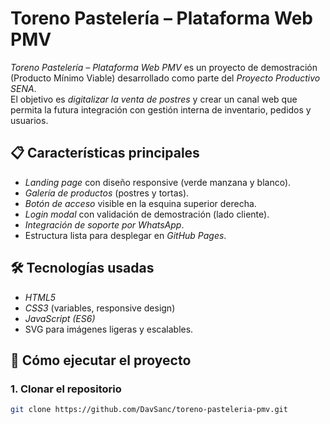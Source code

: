 # Toreno Pastelería – Plataforma Web PMV

*Toreno Pastelería – Plataforma Web PMV* es un proyecto de demostración (Producto Mínimo Viable) desarrollado como parte del *Proyecto Productivo SENA*.  
El objetivo es *digitalizar la venta de postres* y crear un canal web que permita la futura integración con gestión interna de inventario, pedidos y usuarios.

## 📋 Características principales
- *Landing page* con diseño responsive (verde manzana y blanco).
- *Galería de productos* (postres y tortas).
- *Botón de acceso* visible en la esquina superior derecha.
- *Login modal* con validación de demostración (lado cliente).
- *Integración de soporte por WhatsApp*.
- Estructura lista para desplegar en *GitHub Pages*.

## 🛠 Tecnologías usadas
- *HTML5*  
- *CSS3* (variables, responsive design)  
- *JavaScript (ES6)*  
- SVG para imágenes ligeras y escalables.

## 🚀 Cómo ejecutar el proyecto

### 1. Clonar el repositorio
```bash
git clone https://github.com/DavSanc/toreno-pasteleria-pmv.git 
